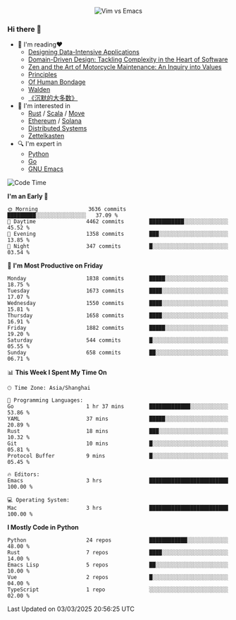 <p align="center">
    <img src="https://gist.githubusercontent.com/coldnight/e696baffb094e71c96cb302118878eae/raw/40ea5053a6f66cc65f90f437e4173497da225958/banner.gif" alt="Vim vs Emacs" />
</p>

### Hi there 👋

- 📖 I'm reading❤️
    + [Designing Data-Intensive Applications](https://www.oreilly.com/library/view/designing-data-intensive-applications/9781491903063/)
    + [Domain-Driven Design: Tackling Complexity in the Heart of Software](https://www.dddcommunity.org/book/evans_2003/)
    + [Zen and the Art of Motorcycle Maintenance: An Inquiry into Values](https://en.wikipedia.org/wiki/Zen_and_the_Art_of_Motorcycle_Maintenance)
    + [Principles](https://www.principles.com/)
    + [Of Human Bondage](https://en.wikipedia.org/wiki/Of_Human_Bondage)
    + [Walden](https://en.wikipedia.org/wiki/Walden)
    + [《沉默的大多数》](https://en.wikipedia.org/wiki/Silent_majority)
- 🌱 I'm interested in
    + [Rust](https://www.rust-lang.org/) / [Scala](https://www.scala-lang.org/) / [Move](https://github.com/move-language/move/)
    + [Ethereum](https://ethereum.org/en/) / [Solana](https://solana.com/)
	+ [Distributed Systems](https://www.linuxzen.com/notes/topics/20200320174417_%E5%88%86%E5%B8%83%E5%BC%8F/)
	+ [Zettelkasten](https://www.linuxzen.com/notes/notes/20220120080920-slip_box/)
- 🔍 I'm expert in
    + [Python](https://www.python.org/)
    + [Go](https://go.dev/)
    + [GNU Emacs](https://www.gnu.org/software/emacs/)

<!--START_SECTION:waka-->
![Code Time](http://img.shields.io/badge/Code%20Time-3%2C220%20hrs%2023%20mins-blue)

**I'm an Early 🐤** 

```text
🌞 Morning                3636 commits        █████████░░░░░░░░░░░░░░░░   37.09 % 
🌆 Daytime                4462 commits        ███████████░░░░░░░░░░░░░░   45.52 % 
🌃 Evening                1358 commits        ███░░░░░░░░░░░░░░░░░░░░░░   13.85 % 
🌙 Night                  347 commits         █░░░░░░░░░░░░░░░░░░░░░░░░   03.54 % 
```
📅 **I'm Most Productive on Friday** 

```text
Monday                   1838 commits        █████░░░░░░░░░░░░░░░░░░░░   18.75 % 
Tuesday                  1673 commits        ████░░░░░░░░░░░░░░░░░░░░░   17.07 % 
Wednesday                1550 commits        ████░░░░░░░░░░░░░░░░░░░░░   15.81 % 
Thursday                 1658 commits        ████░░░░░░░░░░░░░░░░░░░░░   16.91 % 
Friday                   1882 commits        █████░░░░░░░░░░░░░░░░░░░░   19.20 % 
Saturday                 544 commits         █░░░░░░░░░░░░░░░░░░░░░░░░   05.55 % 
Sunday                   658 commits         ██░░░░░░░░░░░░░░░░░░░░░░░   06.71 % 
```


📊 **This Week I Spent My Time On** 

```text
🕑︎ Time Zone: Asia/Shanghai

💬 Programming Languages: 
Go                       1 hr 37 mins        █████████████░░░░░░░░░░░░   53.86 % 
YAML                     37 mins             █████░░░░░░░░░░░░░░░░░░░░   20.89 % 
Rust                     18 mins             ███░░░░░░░░░░░░░░░░░░░░░░   10.32 % 
Git                      10 mins             █░░░░░░░░░░░░░░░░░░░░░░░░   05.81 % 
Protocol Buffer          9 mins              █░░░░░░░░░░░░░░░░░░░░░░░░   05.45 % 

🔥 Editors: 
Emacs                    3 hrs               █████████████████████████   100.00 % 

💻 Operating System: 
Mac                      3 hrs               █████████████████████████   100.00 % 
```

**I Mostly Code in Python** 

```text
Python                   24 repos            ████████████░░░░░░░░░░░░░   48.00 % 
Rust                     7 repos             ████░░░░░░░░░░░░░░░░░░░░░   14.00 % 
Emacs Lisp               5 repos             ██░░░░░░░░░░░░░░░░░░░░░░░   10.00 % 
Vue                      2 repos             █░░░░░░░░░░░░░░░░░░░░░░░░   04.00 % 
TypeScript               1 repo              ░░░░░░░░░░░░░░░░░░░░░░░░░   02.00 % 
```




 Last Updated on 03/03/2025 20:56:25 UTC
<!--END_SECTION:waka-->
